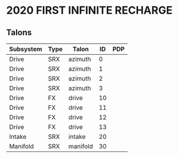 # 2020 FIRST INFINITE RECHARGE

## Talons

Subsystem    | Type | Talon       | ID | PDP
------------ | ---- | ----------- | -- | ---
Drive        | SRX  | azimuth     | 0  | 
Drive        | SRX  | azimuth     | 1  | 
Drive        | SRX  | azimuth     | 2  | 
Drive        | SRX  | azimuth     | 3  | 
Drive        | FX   | drive       | 10 | 
Drive        | FX   | drive       | 11 | 
Drive        | FX   | drive       | 12 | 
Drive        | FX   | drive       | 13 | 
Intake       | SRX  | intake      | 20 | 
Manifold     | SRX  | manifold    | 30 |
